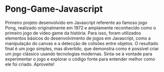 # Pong-Game-Javascript

  Primeiro projeto desenvolvido em Javascript referente ao famoso jogo Pong, realizado originalmente em 1972 e amplamente reconhecido como o primeiro jogo de vídeo game da história.
  Para isso, foram utilizados elementos básicos do desenvolvimento de jogos em Javascript, como a manipulação do canvas e a detecção de colisões entre objetos.
  O resultado final é um jogo simples, mas divertido, que demonstra como é possível criar um jogo clássico usando tecnologias modernas.
  Sinta-se à vontade para experimentar o jogo e explorar o código fonte para entender melhor como ele foi criado. Aproveite!
